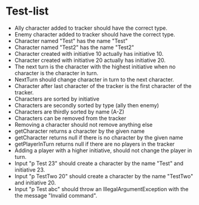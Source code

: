 # Test-list
- Ally character added to tracker should have the correct type.
- Enemy character added to tracker should have the correct type.
- Character named "Test" has the name "Test"
- Character named "Test2" has the name "Test2"
- Character created with initiative 10 actually has initiative 10.
- Character created with initiative 20 actually has initiative 20.
- The next turn is the character with the highest initiative
  when no character is the character in turn.
- NextTurn should change character in turn to the next character.
- Character after last character of the tracker
  is the first character of the tracker.
- Characters are sorted by initiative
- Characters are secondly sorted by type (ally then enemy)
- Characters are thirdly sorted by name (A-Z)
- Characters can be removed from the tracker
- Removing a character should not remove anything else
- getCharacter returns a character by the given name
- getCharacter returns null if there is no character by the given name
- getPlayerInTurn returns null if there are no players in the tracker
- Adding a player with a higher initiative,
  should not change the player in turn.
- Input "p Test 23" should create a character by the name "Test"
  and initiative 23.
- Input "p TestTwo 20" should create a character by the name "TestTwo"
  and initiative 20.
- Input "p Test abc" should throw an IllegalArgumentException with the
  the message "Invalid command".
